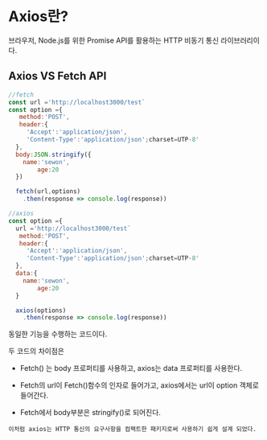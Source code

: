 # Axios란?

브라우저, Node.js를 위한 Promise API를 활용하는 HTTP 비동기 통신 라이브러리이다.

## Axios VS Fetch API

```js
//fetch
const url ='http://localhost3000/test`
const option ={
   method:'POST',
   header:{
     'Accept':'application/json',
     'Content-Type':'application/json';charset=UTP-8'
  },
  body:JSON.stringify({
  	name:'sewon',
    	age:20
  })

  fetch(url,options)
  	.then(response => console.log(response))
```

```js
//axios
const option ={
  url ='http://localhost3000/test`
   method:'POST',
   header:{
     'Accept':'application/json',
     'Content-Type':'application/json';charset=UTP-8'
  },
  data:{
  	name:'sewon',
    	age:20
  }

  axios(options)
  	.then(response => console.log(response))
```

동일한 기능을 수행하는 코드이다.

두 코드의 차이점은

- Fetch() 는 body 프로퍼티를 사용하고, axios는 data 프로퍼티를 사용한다.

- Fetch의 url이 Fetch()함수의 인자로 들어가고, axios에서는 url이 option 객체로 들어간다.

- Fetch에서 body부분은 stringify()로 되어진다.

`이처럼 axios는 HTTP 통신의 요구사항을 컴팩트한 패키지로써 사용하기 쉽게 설계 되었다.`
